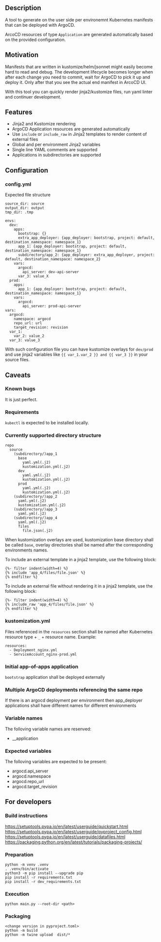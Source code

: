 ## Description
A tool to generate on the user side per environemnt Kubernetes manifests that can be deployed with ArgoCD.

ArcoCD resources of type `Application` are generated automatically based on the provided configuration.

## Motivation
Manifests that are written in kustomize/helm/jsonnet might easily become hard to read and debug. The development lifecycle becomes longer when after each change you need to commit, wait for ArgoCD to pick it up and deploy it. Only after that you see the actual end manifest in ArcoCD UI.

With this tool you can quickly render jinja2/kustomize files, run yaml linter and continuer development.

## Features
- Jinja2 and Kustomize rendering
- ArgoCD Application resources are generated automatically
- Use `include` or `include_raw` in Jinja2 templates to render content of external files
- Global and per environment Jinja2 variables
- Single line YAML comments are supported
- Applications in subdirectories are supported

## Configuration
### config.yml
Expected file structure
```
source_dir: source
output_dir: output
tmp_dir: .tmp

envs:
  dev:
    apps:
      bootstrap: {}
      extra_app_deployer: {app_deployer: bootstrap, project: default, destination_namespace: namespace_1}
      app_1: {app_deployer: bootstrap, project: default, destination_namespace: namespace_1}
      subdirectory/app_2: {app_deployer: extra_app_deployer, project: default, destination_namespace: namespace_2}
    vars:
      argocd:
        api_server: dev-api-server
      var_3: value_X
  prod:
    apps:
      app_1: {app_deployer: bootstrap, project: default, destination_namespace: namespace_1}
    vars:
      argocd:
        api_server: prod-api-server
vars:
  argocd:
    namespace: argocd
    repo_url: url
    target_revision: revision
  var_1:
    var_2: value_2
  var_3: value_3
```

With such configuration file you can have kustomize overlays for `dev/prod` and use jinja2 variables like `{{ var_1.var_2 }} and {{ var_3 }}` in your source files.

## Caveats
### Known bugs
It is just perfect.

### Requirements
`kubectl` is expected to be installed locally.

### Currently supported directory structure
```
repo
  source
    (subdirectory/)app_1
      base
        yaml.yml(.j2)
        kustomization.yml(.j2)
      dev
        yaml.yml(.j2)
        kustomization.yml(.j2)
      prod
        yaml.yml(.j2)
        kustomization.yml(.j2)
    (subdirectory/)app_2
      yaml.yml(.j2)
      kustomization.yml(.j2)
    (subdirectory/)app_3
      yaml.yml(.j2)
    (subdirectory/)app_4
      yaml.yml(.j2)
      files
        file.json(.j2)
```

When kustomization overlays are used, kustomization base directory shall be called `base`, overlay directories shall be named after the corresponding environments names.

To include an external template in a jinja2 template, use the following block:

```
{%- filter indent(width=4) %}
{% include 'app_4/files/file.json' %}
{% endfilter %}
```

To include an external file without rendering it in a jinja2 template, use the following block:

```
{%- filter indent(width=4) %}
{% include_raw 'app_4/files/file.json' %}
{% endfilter %}
```

### kustomization.yml
Files referenced in the `resources` section shall be named after Kubernetes resource type + `_` + resource name. Example:

```
resources:
  - Deployment_nginx.yml
  - ServiceAccount_nginx-prod.yml
```
### Initial app-of-apps application
`bootstrap` application shall be deployed externally

### Multiple ArgoCD deployments referencing the same repo
If there is an argocd deployment per environment then app_deployer applications shall have different names for different environments

### Variable names
The folloving variable names are resenved:
- __application

### Expected variables
The folloving variables are expected to be present:
- argocd.api_server
- argocd.namespace
- argocd.repo_url
- argocd.target_revision

## For developers
### Build instructions
https://setuptools.pypa.io/en/latest/userguide/quickstart.html
https://setuptools.pypa.io/en/latest/userguide/pyproject_config.html
https://setuptools.pypa.io/en/latest/userguide/datafiles.html
https://packaging.python.org/en/latest/tutorials/packaging-projects/

### Preparation
```
python -m venv .venv
. .venv/bin/activate
python3 -m pip install --upgrade pip
pip install -r requirements.txt
pip install -r dev_requirements.txt
```

### Execution
```
python main.py --root-dir <path>
```

### Packaging
```
<change version in pyproject.toml>
python -m build
python -m twine upload  dist/*
```

